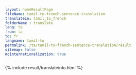 ```yaml
---
layout: homeResultPage
fileName: tamil-to-french-sentence-translation
translatein: tamil_to_french
folderName : translate
lang: ta
from: ta
to: fr
langname: tamil-to
permalink: /ta/tamil-to-french-sentence-translation/result
sitemap: false
nointernationalization: true
---
```

{% include result/translateinto.html %}

<script src="/js/result/translation.js" data-foldername="{{page.folderName}}" data-lang="{{page.lang}}"></script>
